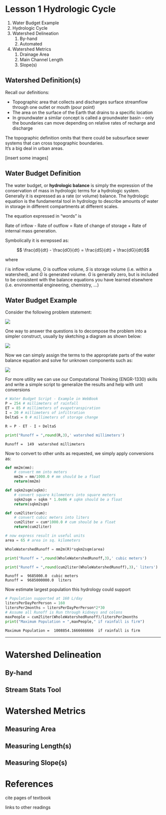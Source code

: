 # Lesson 1 Hydrologic Cycle

1. Water Budget Example
2. Hydrologic Cycle
3. Watershed Delineation
   1. By-hand 
   2. Automated
4. Watershed Metrics
   1. Drainage Area
   2. Main Channel Length
   3. Slope(s)

## Watershed Definition(s)

Recall our definitions:

- Topographic area that collects and discharges surface streamflow through one outlet or mouth (pour point)
- The area on the surface of the Earth that drains to a specific location
- In groundwater a similar concept is called a groundwater basin – only the boundaries can move depending on relative rates of recharge and discharge 

The topographic definition omits that there could be subsurface sewer systems that can cross topographic boundaries.   
It’s a big deal in urban areas.

[insert some images]

## Water Budget Definition
The water budget, or <strong>hydrologic balance</strong> is simply the expression of the conservation of mass in hydrologic terms for a hydrologic system.  
Generally it is expressed as a rate (or volume) balance.
The hydrologic equation is the fundamental tool in hydrology to describe amounts of water in storage in different compartments at different scales.  

The equation expressed in “words” is

Rate of inflow - Rate of outflow =  Rate of change of storage + Rate of internal mass generation.

Symbolically it is exrepssed as:

$$ \frac{dI}{dt} - \frac{dO}{dt} = \frac{dS}{dt} + \frac{dG}{dt}$$

where

$I$ is inflow volume, $O$ is outflow volume, $S$ is storage volume (i.e. within a watershed), and $G$ is generated volume.
$G$ is generally zero, but is included to be consistent with the balance equations you have learned elsewhere (i.e. environmental engineering, chemistry, $\dots$)

## Water Budget Example
Consider the following problem statement:

![](BetswyCoedPrstate.png)

One way to answer the questions is to decompose the problem into a simpler construct, usually by sketching a diagram as shown below:

![](BetswyCoedSketch.png)

Now we can simply assign the terms to the appropriate parts of the water balance equation and solve for unknown components such as:

![](BetswyCoedSolve1.png)

For more utility we can use our Computational Thinking (ENGR-1330) skills and write a simple script to generalize the results and help with unit conversions


```python
# Water Budget Script - Example in WebBook
P = 254 # millimeters of rainfall 
ET = 85 # millimeters of evapotranspiration
I = 20 # millimeters of infiltration
DeltaS = 0 # millimeters of storage change

R = P - ET - I + DeltaS

print("Runoff = ",round(R,3),' watershed millimeters')
```

    Runoff =  149  watershed millimeters


Now to convert to other units as requested, we simply apply conversions as:


```python
def mm2m(mm):
    # convert mm into meters
    mm2m = mm/1000.0 # mm should be a float
    return(mm2m)

def sqkm2sqm(sqkm):
    # convert square kilometers into square meters
    sqkm2sqm = sqkm * 1.0e06 # sqkm should be a float
    return(sqkm2sqm)

def cum2liter(cum):
    # convert cubic meters into liters
    cum2liter = cum*1000.0 # cum should be a float
    return(cum2liter)

# now express result in useful units
area = 65 # area in sq. kilometers

WholeWatershedRunoff = mm2m(R)*sqkm2sqm(area)

print("Runoff = ",round(WholeWatershedRunoff,3),' cubic meters')

print("Runoff = ",round(cum2liter(WholeWatershedRunoff),3),' liters')
```

    Runoff =  9685000.0  cubic meters
    Runoff =  9685000000.0  liters


Now estimate largest population this hydrology could support


```python
# Population supported at 160 L/day
litersPerDayPerPerson = 160
litersPer2months = litersPerDayPerPerson*2*30
# Assume all Runoff is Run through kidneys and colons
maxPeople = cum2liter(WholeWatershedRunoff)/litersPer2months
print("Maximum Population = ",maxPeople," if rainfall is firm")
```

    Maximum Population =  1008854.1666666666  if rainfall is firm


---

# Watershed Delineation

## By-hand

## Stream Stats Tool

# Watershed Metrics

## Measuring Area
## Measuring Length(s) 
## Measuring Slope(s)






# References

cite pages of textbook

links to other readings 




